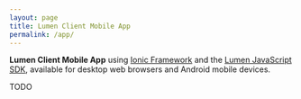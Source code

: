 ```yaml
---
layout: page
title: Lumen Client Mobile App
permalink: /app/
---
```


**Lumen Client Mobile App** using [Ionic Framework](http://ionicframework.com) and the [Lumen JavaScript SDK](/javascript/),
available for desktop web browsers and Android mobile devices.

TODO
